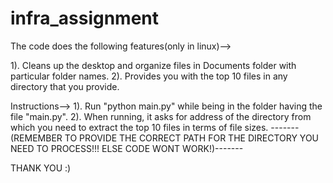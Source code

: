 # infra_assignment

The code does the following features(only in linux)-->

1). Cleans up the desktop and organize files in Documents folder with particular folder names.
2). Provides you with the top 10 files in any directory that you provide.

Instructions-->
1). Run "python main.py" while being in the folder having the file "main.py".
2). When running, it asks for address of the directory from which you need to extract the top 10 files in terms of file sizes.
-------(REMEMBER TO PROVIDE THE CORRECT PATH FOR THE DIRECTORY YOU NEED TO PROCESS!!! ELSE CODE WONT WORK!)-------

THANK YOU :)
